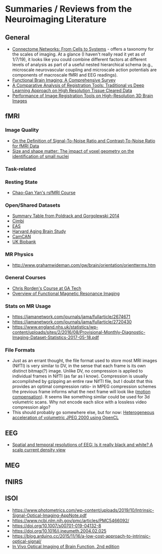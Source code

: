 Summaries / Reviews from the Neuroimaging Literature
====================================================



General
-------

-   [Connectome Networks: From Cells to Systems](https://www.ncbi.nlm.nih.gov/books/NBK435773/) - offers a taxonomy for the scales of imaging. At a glance (I haven't really read it yet as of 1/7/19), it looks like you could combine different factors at different levels of analysis as part of a useful nested hierarchical schema (e.g., microscale neurovascular coupling and microscale action potentials are components of macroscale fMRI and EEG readings).
-   [Functional Brain Imaging: A Comprehensive Survey](https://arxiv.org/pdf/1602.02225.pdf)
-   [A Comparative Analysis of Registration Tools: Traditional vs Deep Learning Approach on High Resolution Tissue Cleared Data](https://arxiv.org/pdf/1810.08315.pdf)
-   [Performance of Image Registration Tools on High-Resolution 3D Brain Images](https://arxiv.org/pdf/1807.04917.pdf)

fMRI
----

### Image Quality

-   [On the Definition of Signal-To-Noise Ratio and Contrast-To-Noise Ratio for fMRI Data](http://journals.plos.org/plosone/article?id=10.1371/journal.pone.0077089)
-   [Size and shape matter: The impact of voxel geometry on the identification of small nuclei](https://journals.plos.org/plosone/article?id=10.1371/journal.pone.0215382)

### Task-related

### Resting State

-   [Chao-Gan Yan's rsfMRI Course](http://rfmri.org/Course)

### Open/Shared Datasets

-   [Summary Table from Poldrack and Gorgolewski 2014](http://www.nature.com/neuro/journal/v17/n11/fig_tab/nn.3818_T1.html)
-   [Cimbi](http://www.sciencedirect.com/science/article/pii/S1053811915003158)
-   [EAS](http://www.einstein.yu.edu/departments/neurology/clinical-research-program/eas/data-sharing.aspx)
-   [Harvard Aging Brain Study](http://nmr.mgh.harvard.edu/lab/harvardagingbrain)
-   [CamCAN](https://camcan-archive.mrc-cbu.cam.ac.uk/dataaccess/)
-   [UK Biobank](http://www.ukbiobank.ac.uk/imaging-data/)

### MR Physics

-   <http://www.grahamwideman.com/gw/brain/orientation/orientterms.htm>

### General Courses

-   [Chris Rorden's Course at GA Tech](https://web.archive.org/web/20110816023612/http://www.cabiatl.com/CABI/resources/Course/)
-   [Overview of Functional Magnetic Resonance Imaging](https://www.ncbi.nlm.nih.gov/pmc/articles/PMC3073717/)

### Stats on MR Usage

-   <https://jamanetwork.com/journals/jama/fullarticle/2674671>
-   <https://jamanetwork.com/journals/jama/fullarticle/2720430>
-   <https://www.england.nhs.uk/statistics/wp-content/uploads/sites/2/2016/08/Provisional-Monthly-Diagnostic-Imaging-Dataset-Statistics-2017-05-18.pdf>

### File Formats

-   Just as an errant thought, the file format used to store most MRI images (NifTI) is very similar to DV, in the sense that each frame is its own distinct bitmap(?) image. Unlike DV, no compression is applied to individual frames in NifTI (as far as I know). Compression is usually accomplished by gzipping an entire raw NifTI file, but I doubt that this provides an optimal compression ratio- in MPEG compression schemes the previous frame informs what the next frame will look like ([motion compensation](https://en.wikipedia.org/wiki/Motion_compensation)). It seems like something similar could be used for 3d volumetric scans. Why not encode each slice with a lossless video compression algo?
-   This should probably go somewhere else, but for now: [Heterogeneous acceleration of volumetric JPEG 2000 using OpenCL](https://journals.sagepub.com/doi/full/10.1177/1094342016646438)

EEG
---

-   [Spatial and temporal resolutions of EEG: Is it really black and white? A scalp current density view](https://www.ncbi.nlm.nih.gov/pmc/articles/PMC4548479)

MEG
---

fNIRS
-----

ISOI
----

-   <https://www.photometrics.com/wp-content/uploads/2019/10/Intrinsic-Signal-Optical-Imaging-AppNote.pdf>
-   <https://www.ncbi.nlm.nih.gov/pmc/articles/PMC5466092/>
-   <https://doi.org/10.1007/s00701-019-04132-8>
-   <https://doi.org/10.1016/j.jneumeth.2004.02.025>
-   <https://blog.arduino.cc/2015/11/16/a-low-cost-approach-to-intrinsic-optical-signal/>
-   [In Vivo Optical Imaging of Brain Function, 2nd edition](https://www.ncbi.nlm.nih.gov/books/NBK20234/)

